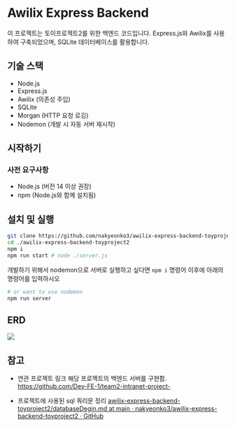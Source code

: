# Awilix Express Backend

이 프로젝트는 토이프로젝트2를 위한 백엔드 코드입니다. Express.js와 Awilix를 사용하여 구축되었으며, SQLite 데이터베이스를 활용합니다.

## 기술 스택

- Node.js
- Express.js
- Awilix (의존성 주입)
- SQLite
- Morgan (HTTP 요청 로깅)
- Nodemon (개발 시 자동 서버 재시작)

## 시작하기

### 사전 요구사항

- Node.js (버전 14 이상 권장)
- npm (Node.js와 함께 설치됨)

## 설치 및 실행

```bash
git clone https://github.com/nakyeonko3/awilix-express-backend-toyproject2
cd ./awilix-express-backend-toyproject2
npm i
npm run start # node ./server.js
```

개발하기 위해서 nodemon으로 서버로 실행하고 싶다면 `npm i` 명령어 이후에 아래의 명령어를 입력하시오

```bash
# or want to use nodemon
npm run server
```

## ERD 

![](https://i.imgur.com/HokagIE.png)

## 참고

- 연관 프로젝트 링크
해당 프로젝트의 백엔드 서버를 구현함.
https://github.com/Dev-FE-1/team2-intranet-project-

- 프로젝트에 사용된 sql 쿼리문 정리 
[awilix-express-backend-toyproject2/databaseDegin.md at main · nakyeonko3/awilix-express-backend-toyproject2 · GitHub](https://github.com/nakyeonko3/awilix-express-backend-toyproject2/blob/main/databaseDegin.md)
